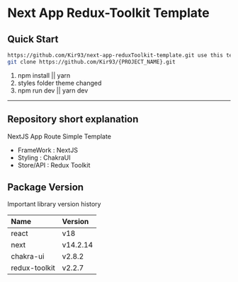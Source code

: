 # Next App Redux-Toolkit Template

## Quick Start

```zsh
https://github.com/Kir93/next-app-reduxToolkit-template.git use this template and make project
git clone https://github.com/Kir93/{PROJECT_NAME}.git
```

1. npm install || yarn
2. styles folder theme changed
3. npm run dev || yarn dev

---

## Repository short explanation

NextJS App Route Simple Template

- FrameWork : NextJS
- Styling : ChakraUI
- Store/API : Redux Toolkit

## Package Version

Important library version history

| Name          | Version  |
| :------------ | :------- |
| react         | v18      |
| next          | v14.2.14 |
| chakra-ui     | v2.8.2   |
| redux-toolkit | v2.2.7   |
